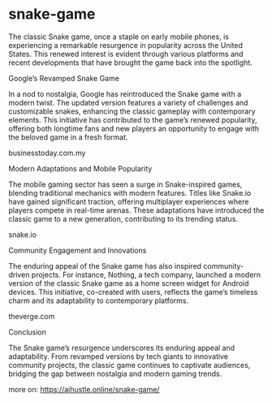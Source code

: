# snake-game
The classic Snake game, once a staple on early mobile phones, is experiencing a remarkable resurgence in popularity across the United States. This renewed interest is evident through various platforms and recent developments that have brought the game back into the spotlight.

Google’s Revamped Snake Game

In a nod to nostalgia, Google has reintroduced the Snake game with a modern twist. The updated version features a variety of challenges and customizable snakes, enhancing the classic gameplay with contemporary elements. This initiative has contributed to the game’s renewed popularity, offering both longtime fans and new players an opportunity to engage with the beloved game in a fresh format.

businesstoday.com.my

Modern Adaptations and Mobile Popularity

The mobile gaming sector has seen a surge in Snake-inspired games, blending traditional mechanics with modern features. Titles like Snake.io have gained significant traction, offering multiplayer experiences where players compete in real-time arenas. These adaptations have introduced the classic game to a new generation, contributing to its trending status.

snake.io

Community Engagement and Innovations

The enduring appeal of the Snake game has also inspired community-driven projects. For instance, Nothing, a tech company, launched a modern version of the classic Snake game as a home screen widget for Android devices. This initiative, co-created with users, reflects the game’s timeless charm and its adaptability to contemporary platforms.

theverge.com

Conclusion

The Snake game’s resurgence underscores its enduring appeal and adaptability. From revamped versions by tech giants to innovative community projects, the classic game continues to captivate audiences, bridging the gap between nostalgia and modern gaming trends.

more on: https://aihustle.online/snake-game/

